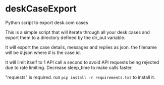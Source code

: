 # deskCaseExport
Python script to export desk.com cases

This is a simple script that will iterate through all your desk cases and export them to a directory defined by the dir_out variable.

It will export the case details, messages and replies as json.  the filename will be #.json where # is the case id.

It will limit itself to 1 API call a second to avoid API requests being rejected due to rate limiting.  Decrease sleep_time to make calls faster.

"requests" is required.  run `pip install -r requirements.txt` to install it.
